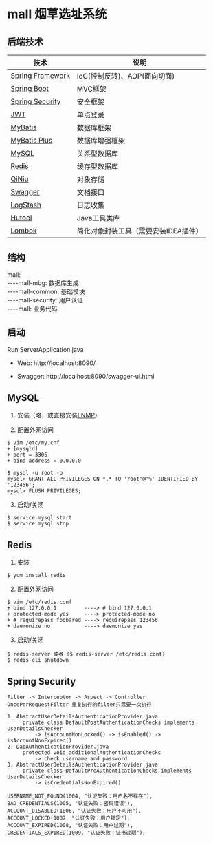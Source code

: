 # mall 烟草选址系统

## 后端技术
| 技术 | 说明 |
| ---- | ---- |
| [Spring Framework](https://github.com/spring-projects/spring-framework) | IoC(控制反转)、AOP(面向切面) |
| [Spring Boot](https://github.com/spring-projects/spring-boot) | MVC框架 |
| [Spring Security](https://github.com/spring-projects/spring-security) | 安全框架 |
| [JWT](https://github.com/jwtk/jjwt) | 单点登录 |
| [MyBatis](https://github.com/mybatis/mybatis-3) | 数据库框架  |
| [MyBatis Plus](https://github.com/baomidou/mybatis-plus) | 数据库增强框架 |
| [MySQL](https://github.com/mysql/mysql-server) | 关系型数据库 |
| [Redis](https://github.com/antirez/redis) | 缓存型数据库 |
| [QiNiu](https://github.com/qiniu/java-sdk) | 对象存储 |
| [Swagger](https://github.com/swagger-api/swagger-ui) | 文档接口 |
| [LogStash](https://github.com/elastic/logstash) | 日志收集 |
| [Hutool](https://github.com/looly/hutool) | Java工具类库 |
| [Lombok](https://github.com/rzwitserloot/lombok) | 简化对象封装工具（需要安装IDEA插件） |

## 结构
mall:  
----mall-mbg: 数据库生成  
----mall-common: 基础模块  
----mall-security: 用户认证  
----mall: 业务代码

## 启动
Run ServerApplication.java

* Web: http://localhost:8090/

* Swagger: http://localhost:8090/swagger-ui.html

## MySQL
1. 安装（略，或直接安装[LNMP](https://lnmp.org/)）

2. 配置外网访问
```
$ vim /etc/my.cnf
+ [mysqld]
+ port = 3306
+ bind-address = 0.0.0.0

$ mysql -u root -p
mysql> GRANT ALL PRIVILEGES ON *.* TO 'root'@'%' IDENTIFIED BY '123456'; 
mysql> FLUSH PRIVILEGES;
```

3. 启动/关闭
```
$ service mysql start
$ service mysql stop
```

## Redis
1. 安装
```
$ yum install redis
```

2. 配置外网访问
```
$ vim /etc/redis.conf
+ bind 127.0.0.1         ----> # bind 127.0.0.1
+ protected-mode yes     ----> protected-mode no
+ # requirepass foobared ----> requirepass 123456
+ daemonize no           ----> daemonize yes
```

3. 启动/关闭
```
$ redis-server 或者 ($ redis-server /etc/redis.conf)
$ redis-cli shutdown
```

## Spring Security
```
Filter -> Interceptor -> Aspect -> Controller
OncePerRequestFilter 重复执行的filter只需要一次执行

1. AbstractUserDetailsAuthenticationProvider.java
     private class DefaultPostAuthenticationChecks implements UserDetailsChecker
         -> isAccountNonLocked() -> isEnabled() -> isAccountNonExpired()
2. DaoAuthenticationProvider.java
     protected void additionalAuthenticationChecks
         -> check username and password
3. AbstractUserDetailsAuthenticationProvider.java
     private class DefaultPreAuthenticationChecks implements UserDetailsChecker
         -> isCredentialsNonExpired()

USERNAME_NOT_FOUND(1004, "认证失败：用户名不存在"),
BAD_CREDENTIALS(1005, "认证失败：密码错误"),
ACCOUNT_DISABLED(1006, "认证失败：用户不可用"),
ACCOUNT_LOCKED(1007, "认证失败：用户锁定"),
ACCOUNT_EXPIRED(1008, "认证失败：用户过期"),
CREDENTIALS_EXPIRED(1009, "认证失败：证书过期"),
```
